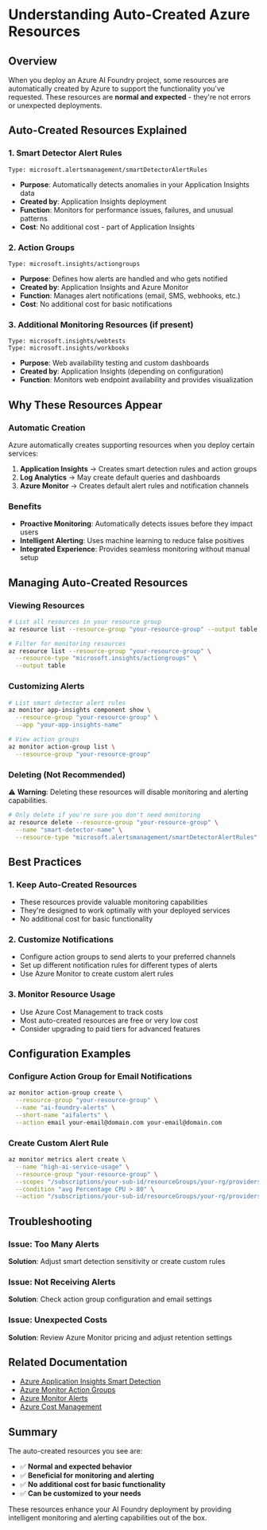 # Understanding Auto-Created Azure Resources

## Overview

When you deploy an Azure AI Foundry project, some resources are automatically created by Azure to support the functionality you've requested. These resources are **normal and expected** - they're not errors or unexpected deployments.

## Auto-Created Resources Explained

### 1. **Smart Detector Alert Rules**
```
Type: microsoft.alertsmanagement/smartDetectorAlertRules
```
- **Purpose**: Automatically detects anomalies in your Application Insights data
- **Created by**: Application Insights deployment
- **Function**: Monitors for performance issues, failures, and unusual patterns
- **Cost**: No additional cost - part of Application Insights

### 2. **Action Groups**
```
Type: microsoft.insights/actiongroups
```
- **Purpose**: Defines how alerts are handled and who gets notified
- **Created by**: Application Insights and Azure Monitor
- **Function**: Manages alert notifications (email, SMS, webhooks, etc.)
- **Cost**: No additional cost for basic notifications

### 3. **Additional Monitoring Resources** (if present)
```
Type: microsoft.insights/webtests
Type: microsoft.insights/workbooks
```
- **Purpose**: Web availability testing and custom dashboards
- **Created by**: Application Insights (depending on configuration)
- **Function**: Monitors web endpoint availability and provides visualization

## Why These Resources Appear

### Automatic Creation
Azure automatically creates supporting resources when you deploy certain services:

1. **Application Insights** → Creates smart detection rules and action groups
2. **Log Analytics** → May create default queries and dashboards
3. **Azure Monitor** → Creates default alert rules and notification channels

### Benefits
- **Proactive Monitoring**: Automatically detects issues before they impact users
- **Intelligent Alerting**: Uses machine learning to reduce false positives
- **Integrated Experience**: Provides seamless monitoring without manual setup

## Managing Auto-Created Resources

### Viewing Resources
```bash
# List all resources in your resource group
az resource list --resource-group "your-resource-group" --output table

# Filter for monitoring resources
az resource list --resource-group "your-resource-group" \
  --resource-type "microsoft.insights/actiongroups" \
  --output table
```

### Customizing Alerts
```bash
# List smart detector alert rules
az monitor app-insights component show \
  --resource-group "your-resource-group" \
  --app "your-app-insights-name"

# View action groups
az monitor action-group list \
  --resource-group "your-resource-group"
```

### Deleting (Not Recommended)
⚠️ **Warning**: Deleting these resources will disable monitoring and alerting capabilities.

```bash
# Only delete if you're sure you don't need monitoring
az resource delete --resource-group "your-resource-group" \
  --name "smart-detector-name" \
  --resource-type "microsoft.alertsmanagement/smartDetectorAlertRules"
```

## Best Practices

### 1. **Keep Auto-Created Resources**
- These resources provide valuable monitoring capabilities
- They're designed to work optimally with your deployed services
- No additional cost for basic functionality

### 2. **Customize Notifications**
- Configure action groups to send alerts to your preferred channels
- Set up different notification rules for different types of alerts
- Use Azure Monitor to create custom alert rules

### 3. **Monitor Resource Usage**
- Use Azure Cost Management to track costs
- Most auto-created resources are free or very low cost
- Consider upgrading to paid tiers for advanced features

## Configuration Examples

### Configure Action Group for Email Notifications
```bash
az monitor action-group create \
  --resource-group "your-resource-group" \
  --name "ai-foundry-alerts" \
  --short-name "aifalerts" \
  --action email your-email@domain.com your-email@domain.com
```

### Create Custom Alert Rule
```bash
az monitor metrics alert create \
  --name "high-ai-service-usage" \
  --resource-group "your-resource-group" \
  --scopes "/subscriptions/your-sub-id/resourceGroups/your-rg/providers/Microsoft.CognitiveServices/accounts/your-ai-service" \
  --condition "avg Percentage CPU > 80" \
  --action "/subscriptions/your-sub-id/resourceGroups/your-rg/providers/microsoft.insights/actiongroups/ai-foundry-alerts"
```

## Troubleshooting

### Issue: Too Many Alerts
**Solution**: Adjust smart detection sensitivity or create custom rules

### Issue: Not Receiving Alerts
**Solution**: Check action group configuration and email settings

### Issue: Unexpected Costs
**Solution**: Review Azure Monitor pricing and adjust retention settings

## Related Documentation

- [Azure Application Insights Smart Detection](https://docs.microsoft.com/azure/azure-monitor/app/proactive-diagnostics)
- [Azure Monitor Action Groups](https://docs.microsoft.com/azure/azure-monitor/platform/action-groups)
- [Azure Monitor Alerts](https://docs.microsoft.com/azure/azure-monitor/platform/alerts-overview)
- [Azure Cost Management](https://docs.microsoft.com/azure/cost-management-billing/)

## Summary

The auto-created resources you see are:
- ✅ **Normal and expected behavior**
- ✅ **Beneficial for monitoring and alerting**
- ✅ **No additional cost for basic functionality**
- ✅ **Can be customized to your needs**

These resources enhance your AI Foundry deployment by providing intelligent monitoring and alerting capabilities out of the box.
